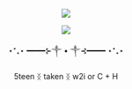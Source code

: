 <p align="center"> <img src="https://krisres.carrd.co/assets/images/image01.jpg?v=fadf627c">
<p align="center"> <img src="https://decider.com/wp-content/uploads/2024/12/SQUID-GAME-206-02.gif?w=640">
<p align="center"> ⋆⁺₊⋆ ━━━━⊱༒︎ • ༒︎⊰━━━━ ⋆⁺₊⋆
<p align="center"> 5teen ᛝ taken ᛝ w2i or C + H
